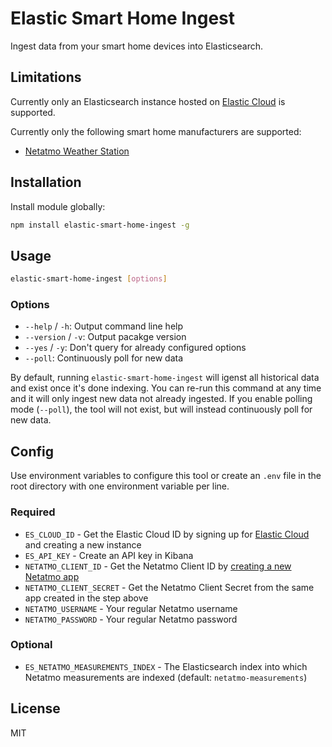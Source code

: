 # Elastic Smart Home Ingest

Ingest data from your smart home devices into Elasticsearch.

## Limitations

Currently only an Elasticsearch instance hosted on [Elastic Cloud](https://www.elastic.co/cloud) is supported.

Currently only the following smart home manufacturers are supported:

-  [Netatmo Weather Station](https://www.netatmo.com/weather/weatherstation)

## Installation

Install module globally:

```sh
npm install elastic-smart-home-ingest -g
```

## Usage

```sh
elastic-smart-home-ingest [options]
```

### Options

- `--help` / `-h`: Output command line help
- `--version` / `-v`: Output pacakge version
- `--yes` / `-y`: Don't query for already configured options
- `--poll`: Continuously poll for new data

By default, running `elastic-smart-home-ingest` will igenst all historical data and exist once it's done indexing.
You can re-run this command at any time and it will only ingest new data not already ingested.
If you enable polling mode (`--poll`), the tool will not exist, but will instead continuously poll for new data.

## Config

Use environment variables to configure this tool or create an `.env` file in the root directory with one environment variable per line.

### Required

- `ES_CLOUD_ID` - Get the Elastic Cloud ID by signing up for [Elastic Cloud](https://www.elastic.co/cloud) and creating a new instance
- `ES_API_KEY` - Create an API key in Kibana
- `NETATMO_CLIENT_ID` - Get the Netatmo Client ID by [creating a new Netatmo app](https://dev.netatmo.com/apps/)
- `NETATMO_CLIENT_SECRET` - Get the Netatmo Client Secret from the same app created in the step above
- `NETATMO_USERNAME` - Your regular Netatmo username
- `NETATMO_PASSWORD` - Your regular Netatmo password

### Optional

- `ES_NETATMO_MEASUREMENTS_INDEX` - The Elasticsearch index into which Netatmo measurements are indexed (default: `netatmo-measurements`)

## License

MIT